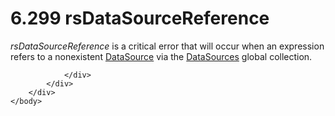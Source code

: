 <html dir="LTR" xmlns:mshelp="http://msdn.microsoft.com/mshelp" xmlns:ddue="http://ddue.schemas.microsoft.com/authoring/2003/5" xmlns:xlink="http://www.w3.org/1999/xlink" xmlns:tool="http://www.microsoft.com/tooltip">
    <head>
        <meta http-equiv="Content-Type" content="text/html; CHARSET=utf-8"></meta>
        <meta name="save" content="history"></meta>
        <title>6.299 rsDataSourceReference</title>
        <xml>
            <mshelp:toctitle title="6.299 rsDataSourceReference"></mshelp:toctitle>
            <mshelp:rltitle title="[MS-RDL]: rsDataSourceReference"></mshelp:rltitle>
            <mshelp:keyword index="A" term="cd80269c-8f1d-49ac-ad8c-b9be701fe720"></mshelp:keyword>
            <mshelp:attr name="DCSext.ContentType" value="open specification"></mshelp:attr>
            <mshelp:attr name="AssetID" value="cd80269c-8f1d-49ac-ad8c-b9be701fe720"></mshelp:attr>
            <mshelp:attr name="TopicType" value="kbRef"></mshelp:attr>
            <mshelp:attr name="DCSext.Title" value="[MS-RDL]: rsDataSourceReference" />
        </xml>
    </head>
    <body>
        <div id="header">
            <h1 class="heading">6.299 rsDataSourceReference</h1>
        </div>
        <div id="mainSection">
            <div id="mainBody">
                <div id="allHistory" class="saveHistory"></div>
                <div id="sectionSection0" class="section" name="collapseableSection">
                    

<p><i>rsDataSourceReference</i> is a critical error that will
occur when an expression refers to a nonexistent <a href="0f098196-d1a1-4668-ac38-70331cc05041.htm">DataSource</a> via the <a href="77c08d5f-043d-4ab0-93fc-151964bf42a5.htm">DataSources</a> global
collection.</p>


                </div>
            </div>
        </div>
    </body>
</html>